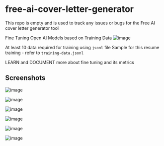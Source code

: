 # free-ai-cover-letter-generator
This repo is empty and is used to track any issues or bugs for the Free AI cover letter generator tool

Fine Tuning Open AI Models based on Training Data
![image](https://github.com/mansi-manhas/free-ai-cover-letter-generator/assets/18692751/507a04c7-7df5-46cf-b8b6-b795240adb2c)

At least 10 data required for training using `jsonl` file 
Sample for this resume training - refer to `training-data.jsonl`

LEARN and DOCUMENT more about fine tuning and its metrics

## Screenshots

![image](https://github.com/mansi-manhas/free-ai-cover-letter-generator/assets/18692751/541e72cc-d89a-4a50-9897-7a9cf6217008)

![image](https://github.com/mansi-manhas/free-ai-cover-letter-generator/assets/18692751/93e79f2f-20c5-43d4-b371-35d91f85a09b)

![image](https://github.com/mansi-manhas/free-ai-cover-letter-generator/assets/18692751/7d593d09-00c0-4fc0-960e-58b5d4827dda)

![image](https://github.com/mansi-manhas/free-ai-cover-letter-generator/assets/18692751/d55c1cb0-895d-4b0a-b0a1-ff8391c4ceca)

![image](https://github.com/mansi-manhas/free-ai-cover-letter-generator/assets/18692751/916ba2dc-4d4c-47bf-8c67-62d9e9b2df46)

![image](https://github.com/mansi-manhas/free-ai-cover-letter-generator/assets/18692751/c73067e2-8e03-419d-ac40-aececf679d3d)

